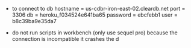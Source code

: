 - to connect to db hostname = us-cdbr-iron-east-02.cleardb.net port = 3306 db = heroku_f034524e641ba65 password = ebcfebb1 user = b8c39ba9e35da7

- do not run scripts in workbench (only use sequel pro) because the connection is incompatible it crashes the d
